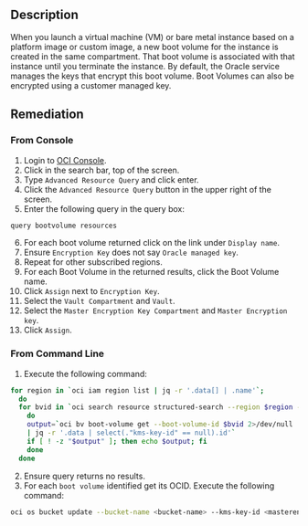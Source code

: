 ## Description

When you launch a virtual machine (VM) or bare metal instance based on a platform image or custom image, a new boot volume for the instance is created in the same compartment. That boot volume is associated with that instance until you terminate the instance. By default, the Oracle service manages the keys that encrypt this boot volume. Boot Volumes can also be encrypted using a customer managed key.

## Remediation

### From Console

1. Login to [OCI Console](https://www.oracle.com/cloud/).
2. Click in the search bar, top of the screen.
3. Type `Advanced Resource Query` and click enter.
4. Click the `Advanced Resource Query` button in the upper right of the screen.
5. Enter the following query in the query box:

```bash
query bootvolume resources
```

6. For each boot volume returned click on the link under `Display name`.
7. Ensure `Encryption Key` does not say `Oracle managed key`.
8. Repeat for other subscribed regions.
9. For each Boot Volume in the returned results, click the Boot Volume name.
10. Click `Assign` next to `Encryption Key`.
11. Select the `Vault Compartment` and `Vault`.
12. Select the `Master Encryption Key Compartment` and `Master Encryption key`.
13. Click `Assign`.

### From Command Line

1. Execute the following command:

```bash
for region in `oci iam region list | jq -r '.data[] | .name'`;
  do
  for bvid in `oci search resource structured-search --region $region -- query-text "query bootvolume resources" 2>/dev/null | jq -r '.data.items[] | .identifier'`
    do
    output=`oci bv boot-volume get --boot-volume-id $bvid 2>/dev/null
    | jq -r '.data | select(."kms-key-id" == null).id'`
    if [ ! -z "$output" ]; then echo $output; fi
    done
  done
```

2. Ensure query returns no results.
3. For each `boot volume` identified get its OCID. Execute the following command:

```bash
oci os bucket update --bucket-name <bucket-name> --kms-key-id <masterencryption-key-id>
```
